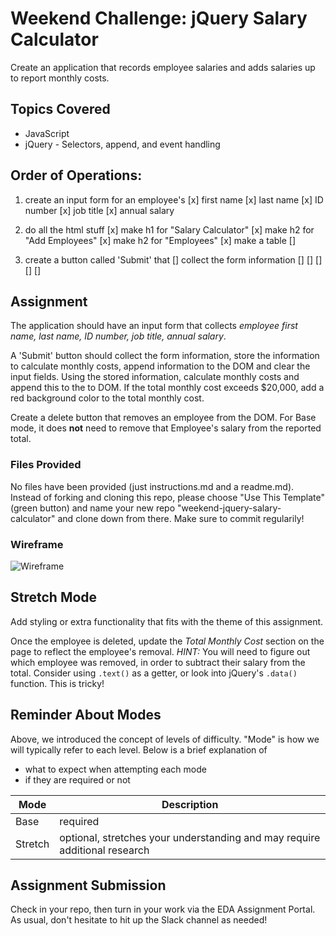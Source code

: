 # Weekend Challenge: jQuery Salary Calculator
Create an application that records employee salaries and adds salaries up to report monthly costs. 

## Topics Covered
- JavaScript
- jQuery - Selectors, append, and event handling


## Order of Operations:
1) create an input form for an employee's 
    [x] first name
    [x] last name
    [x] ID number
    [x] job title
    [x]  annual salary

2) do all the html stuff 
    [x]  make h1 for "Salary Calculator"
    [x]  make h2 for "Add Employees"
    [x]  make h2 for "Employees"
    [x]  make a table 
    []  


3) create a button called 'Submit' that
    [] collect the form information
    []
    []
    []
    []
    []






## Assignment

The application should have an input form that collects _employee first name, last name, ID number, job title, annual salary_.

A 'Submit' button should collect the form information, store the information to calculate monthly costs, append information to the DOM and clear the input fields. Using the stored information, calculate monthly costs and append this to the to DOM. If the total monthly cost exceeds $20,000, add a red background color to the total monthly cost.

Create a delete button that removes an employee from the DOM. For Base mode, it does **not** need to remove that Employee's salary from the reported total.

### Files Provided
No files have been provided (just instructions.md and a readme.md). Instead of forking and cloning this repo, please choose "Use This Template" (green button) and name your new repo "weekend-jquery-salary-calculator" and clone down from there. Make sure to commit regularily!

### Wireframe

![Wireframe](salary-calc-wireframe.png)

## Stretch Mode

Add styling or extra functionality that fits with the theme of this assignment.

Once the employee is deleted, update the _Total Monthly Cost_ section on the page to reflect the employee's removal. _HINT:_ You will need to figure out which employee was removed, in order to subtract their salary from the total. Consider using `.text()` as a getter, or look into jQuery's `.data()` function. This is tricky! 

## Reminder About Modes

Above, we introduced the concept of levels of difficulty. "Mode" is how we will typically refer to each level. Below is a brief explanation of

* what to expect when attempting each mode
* if they are required or not

Mode | Description
--- | ---
Base | required
Stretch | optional, stretches your understanding and may require additional research

## Assignment Submission
Check in your repo, then turn in your work via the EDA Assignment Portal. As usual, don't hesitate to hit up the Slack channel as needed!
